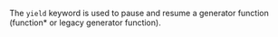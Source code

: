 The `yield` keyword is used to pause and resume a generator function (function* or legacy generator function).

